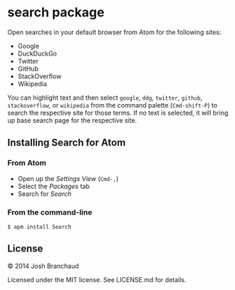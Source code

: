 # search package

Open searches in your default browser from Atom for the following sites:

- Google
- DuckDuckGo
- Twitter
- GitHub
- StackOverflow
- Wikipedia

You can highlight text and then select `google`, `ddg`, `twitter`, `github`, `stackoverflow`, or `wikipedia` from the command palette (`Cmd-shift-P`) to search the respective site for those terms. If no text is selected, it will bring up base search page for the respective site.

<!-- screenshot/gif -->

## Installing Search for Atom

### From Atom

- Open up the *Settings View* (`Cmd-,`)
- Select the *Packages* tab
- Search for *Search*

### From the command-line

    $ apm install Search

## License

&copy; 2014 Josh Branchaud

Licensed under the MIT license. See LICENSE.md for details.
